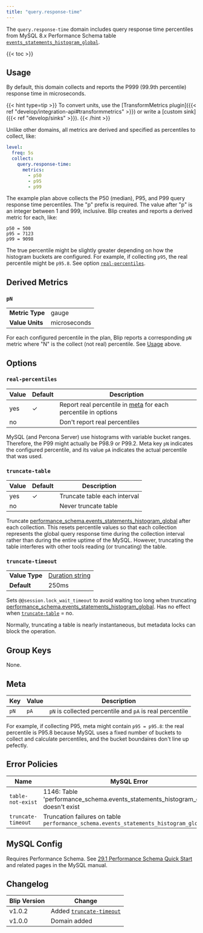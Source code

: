 ```yaml
---
title: "query.response-time"
---
```


The `query.response-time` domain includes query response time percentiles from MySQL 8.x Performance Schema table [`events_statements_histogram_global`](https://dev.mysql.com/doc/refman/8.0/en/performance-schema-statement-histogram-summary-tables.html).

{{< toc >}}

## Usage

By default, this domain collects and reports the P999 (99.9th percentile) response time in microseconds.

{{< hint type=tip >}}
To convert units, use the [TransformMetrics plugin]({{< ref "develop/integration-api#transformmetrics" >}}) or write a [custom sink]({{< ref "develop/sinks" >}}).
{{< /hint >}}

Unlike other domains, all metrics are derived and specified as percentiles to collect, like:

```yaml
level:
  freq: 5s
  collect:
    query.response-time:
      metrics:
        - p50
        - p95
        - p99
```

The example plan above collects the P50 (median), P95, and P99 query response time percentiles.
The "p" prefix is required.
The value after "p" is an integer between 1 and 999, inclusive.
Blip creates and reports a derived metric for each, like:

```
p50 = 500
p95 = 7123
p99 = 9098
```

The true percentile might be slightly greater depending on how the histogram buckets are configured.
For example, if collecting `p95`, the real percentile might be `p95.8`.
See option [`real-percentiles`](#real-percentiles).

## Derived Metrics

### `pN`

| | |
|---|---|
|**Metric Type**|gauge|
|**Value Units**|microseconds|

For each configured percentile in the plan, Blip reports a corresponding `pN` metric where "N" is the collect (not real) percentile.
See [Usage](#usage) above.

## Options

### `real-percentiles`

|Value|Default|Description|
|---|---|---|
|yes|&check;|Report real percentile in [meta](#meta) for each percentile in options|
|no| |Don't report real percentiles|

MySQL (and Percona Server) use histograms with variable bucket ranges.
Therefore, the P99 might actually be P98.9 or P99.2.
Meta key `pN` indicates the configured percentile, and its value `pA` indicates the actual percentile that was used.

### `truncate-table`

|Value|Default|Description|
|---|---|---|
|yes|&check;|Truncate table each interval|
|no| |Never truncate table|

Truncate [performance_schema.events_statements_histogram_global](https://dev.mysql.com/doc/refman/8.0/en/performance-schema-statement-histogram-summary-tables.html) after each collection.
This resets percentile values so that each collection represents the global query response time during the collection interval rather than during the entire uptime of the MySQL.
However, truncating the table interferes with other tools reading (or truncating) the table.

### `truncate-timeout`

| | |
|---|---|
|**Value Type**|[Duration string](https://pkg.go.dev/time#ParseDuration)|250ms|
|**Default**|250ms|

Sets `@@session.lock_wait_timeout` to avoid waiting too long when truncating [performance_schema.events_statements_histogram_global](https://dev.mysql.com/doc/refman/8.0/en/performance-schema-statement-histogram-summary-tables.html).
Has no effect when [`truncate-table`](#truncate-table) = no.

Normally, truncating a table is nearly instantaneous, but metadata locks can block the operation.

## Group Keys

None.

## Meta

|Key|Value|Description|
|---|-----|-----------|
`pN`|`pA`|`pN` is collected percentile and `pA` is real percentile|

For example, if collecting P95, meta might contain `p95 = p95.8`: the real percentile is P95.8 because MySQL uses a fixed number of buckets to collect and calculate percentiles, and the bucket boundaires don't line up pefectly.

## Error Policies

|Name|MySQL Error|
|----|-----------|
|`table-not-exist`|1146: Table 'performance_schema.events_statements_histogram_global' doesn't exist|
|`truncate-timeout`|Truncation failures on table `performance_schema.events_statements_histogram_global`|

## MySQL Config

Requires Performance Schema.
See [29.1 Performance Schema Quick Start](https://dev.mysql.com/doc/refman/en/performance-schema-quick-start.html) and related pages in the MySQL manual.

## Changelog

|Blip Version|Change|
|------------|------|
|v1.0.2      |Added [`truncate-timeout`](#truncate-timeout)|
|v1.0.0      |Domain added|
